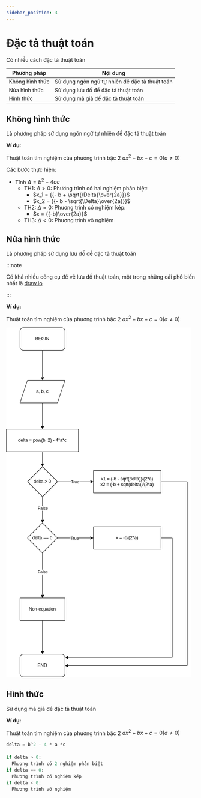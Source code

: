 ```yaml
---
sidebar_position: 3
---
```


# Đặc tả thuật toán

Có nhiều cách đặc tả thuật toán

| Phương pháp     | Nội dung                                       |
|-----------------|------------------------------------------------|
| Không hình thức | Sử dụng ngôn ngữ tự nhiên để đặc tả thuật toán |
| Nửa hình thức   | Sử dụng lưu đồ để đặc tả thuật toán            |
| Hình thức       | Sử dụng mã giả để đặc tả thuật toán            |

## Không hình thức

Là phương pháp sử dụng ngôn ngữ tự nhiên để đặc tả thuật toán

**Ví dụ:**

Thuật toán tìm nghiệm của phương trình bậc 2 $ax^2 + bx + c = 0 (a \not ={0})$

Các bước thực hiện:

- Tính $\Delta = b^2 - 4ac$
  - TH1: $\Delta > 0$: Phương trình có hai nghiệm phân biệt:
    - $x_1 = {{- b + \sqrt{\Delta}\over{2a}}}$
    - $x_2 = {{- b - \sqrt{\Delta}\over{2a}}}$
  - TH2: $\Delta = 0$: Phương trình có nghiệm kép:
    - $x = {{-b}\over{2a}}$
  - TH3: $\Delta < 0$: Phương trình vô nghiệm

## Nửa hình thức

Là phương pháp sử dụng lưu đồ để đặc tả thuật toán

:::note

Có khá nhiều công cụ để vẽ lưu đồ thuật toán, một trong những cái phổ biến nhất là [draw.io](https://draw.io)

:::

**Ví dụ:**

Thuật toán tìm nghiệm của phương trình bậc 2 $ax^2 + bx + c = 0 (a \not ={0})$

![2-equation](ptb2.drawio.png)

## Hình thức

Sử dụng mã giả để đặc tả thuật toán

**Ví dụ:**

Thuật toán tìm nghiệm của phương trình bậc 2 $ax^2 + bx + c = 0 (a \not ={0})$

```py
delta = b^2 - 4 * a *c

if delta > 0:
  Phương trình có 2 nghiệm phân biệt
if delta == 0:
  Phương trình có nghiệm kép
if delta < 0:
  Phương trình vô nghiệm
```
